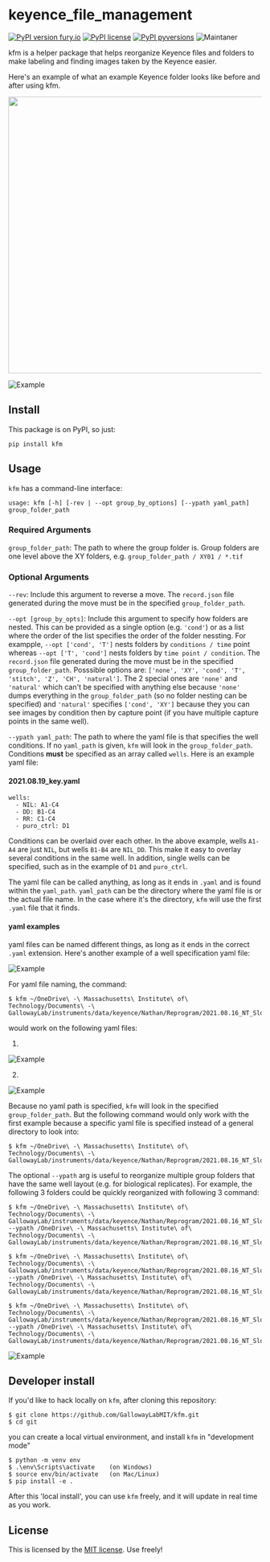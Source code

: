 # keyence_file_management
[![PyPI version fury.io](https://badge.fury.io/py/kfm.svg)](https://pypi.python.org/pypi/ansicolortags/)
[![PyPI license](https://img.shields.io/pypi/l/kfm.svg)](https://pypi.python.org/pypi/kfm/)
[![PyPI pyversions](https://img.shields.io/pypi/pyversions/kfm.svg)](https://pypi.python.org/pypi/kfm/)
![Maintaner](https://img.shields.io/badge/maintainer-nbwang22-blue)

kfm is a helper package that helps reorganize Keyence files and folders to make labeling and finding images
taken by the Keyence easier.
 
Here's an example of what an example Keyence folder looks like before and after using kfm.

<img src="/documentation_images/before_kfm.png" width="550"/>

![Example](/documentation_images/after_kfm.png)

 
## Install
This package is on PyPI, so just:
```
pip install kfm
```

## Usage
`kfm` has a command-line interface:

```
usage: kfm [-h] [-rev | --opt group_by_options] [--ypath yaml_path] group_folder_path
```

### Required Arguments
`group_folder_path`: The path to where the group folder is. Group folders are one level above the XY folders, e.g. `group_folder_path / XY01 / *.tif`

### Optional Arguments
`--rev`: Include this argument to reverse a move. The `record.json` file generated during the move must be in the specified `group_folder_path`.

`--opt [group_by_opts]`: Include this argument to specify how folders are nested. This can be provided as a single option (e.g. `'cond'`) or as a list where the order of the list specifies the order of the folder nessting. For exampple, `--opt ['cond', 'T']` nests folders by `conditions / time` point whereas `--opt ['T', 'cond']` nests folders by `time point / condition`. The `record.json` file generated during the move must be in the specified `group_folder_path`. Posssible options are: `['none', 'XY', 'cond', 'T', 'stitch', 'Z', 'CH', 'natural']`. The 2 special ones are `'none'` and `'natural'` which can't be specified with anything else because `'none'` dumps everything in the `group_folder_path` (so no folder nesting can be specified) and `'natural'` specifies `['cond', 'XY']` because they you can see images by condition then by capture point (if you have multiple capture points in the same well). 


`--ypath yaml_path`: The path to where the yaml file is that specifies the well conditions. If no `yaml_path` is given, `kfm` will look in the `group_folder_path`. Conditions **must** be specified as an array called `wells`. Here is an example yaml file:

#### 2021.08.19_key.yaml
```
wells:
  - NIL: A1-C4
  - DD: B1-C4
  - RR: C1-C4
  - puro_ctrl: D1 
```

Conditions can be overlaid over each other. In the above example, wells `A1-A4` are just `NIL`, but wells `B1-B4` are `NIL_DD`. This make it easy to overlay several conditions in the same well. In addition, single wells can be specified, such as in the example of `D1` and `puro_ctrl`.

The yaml file can be called anything, as long as it ends in `.yaml` and is found within the `yaml_path`. `yaml_path` can be the directory where the yaml file is or the actual file name. In the case where it's the directory, `kfm` will use the first `.yaml` file that it finds.

#### yaml examples

yaml files can be named different things, as long as it ends in the correct `.yaml` extension. Here's another example of a well specification yaml file:

![Example](/documentation_images/key_yaml_ex.png)

For yaml file naming, the command:

```
$ kfm ~/OneDrive\ -\ Massachusetts\ Institute\ of\ Technology/Documents\ -\ GallowayLab/instruments/data/keyence/Nathan/Reprogram/2021.08.16_NT_SlowFT_test_02/2021.08.16_NT_4dpi 
```
would work on the following yaml files:

1. 
![Example](/documentation_images/key_yaml_short_path_ex.png)

2.  
![Example](/documentation_images/key_yaml_full_path_ex.png)


Because no yaml path is specified, `kfm` will look in the specified `group_folder_path`. But the following command would only work with the first example because a specific yaml file is specified instead of a general directory to look into:

```
$ kfm ~/OneDrive\ -\ Massachusetts\ Institute\ of\ Technology/Documents\ -\ GallowayLab/instruments/data/keyence/Nathan/Reprogram/2021.08.16_NT_SlowFT_test_02/2021.08.16_NT_4dpi/key.yaml
```

The optional `--ypath` arg is useful to reorganize multiple group folders that have the same well layout (e.g. for biological replicates). For example, the following 3 folders could be quickly reorganized with following 3 command:

```
$ kfm ~/OneDrive\ -\ Massachusetts\ Institute\ of\ Technology/Documents\ -\ GallowayLab/instruments/data/keyence/Nathan/Reprogram/2021.08.16_NT_SlowFT_test/2021.08.16_NT_SlowFT_test/2021.08.16_NT_SlowFT_test_01 --ypath /OneDrive\ -\ Massachusetts\ Institute\ of\ Technology/Documents\ -\ GallowayLab/instruments/data/keyence/Nathan/Reprogram/2021.08.16_NT_SlowFT_test

$ kfm ~/OneDrive\ -\ Massachusetts\ Institute\ of\ Technology/Documents\ -\ GallowayLab/instruments/data/keyence/Nathan/Reprogram/2021.08.16_NT_SlowFT_test/2021.08.16_NT_SlowFT_test/2021.08.17_NT_SlowFT_test_02 --ypath /OneDrive\ -\ Massachusetts\ Institute\ of\ Technology/Documents\ -\ GallowayLab/instruments/data/keyence/Nathan/Reprogram/2021.08.16_NT_SlowFT_test

$ kfm ~/OneDrive\ -\ Massachusetts\ Institute\ of\ Technology/Documents\ -\ GallowayLab/instruments/data/keyence/Nathan/Reprogram/2021.08.16_NT_SlowFT_test/2021.08.16_NT_SlowFT_test/2021.08.18_NT_SlowFT_test_03 --ypath /OneDrive\ -\ Massachusetts\ Institute\ of\ Technology/Documents\ -\ GallowayLab/instruments/data/keyence/Nathan/Reprogram/2021.08.16_NT_SlowFT_test
```

![Example](/documentation_images/key_yaml_multi_group_folder_ex.png)



## Developer install
If you'd like to hack locally on `kfm`, after cloning this repository:
```
$ git clone https://github.com/GallowayLabMIT/kfm.git
$ cd git
```
you can create a local virtual environment, and install `kfm` in "development mode"
```
$ python -m venv env
$ .\env\Scripts\activate    (on Windows)
$ source env/bin/activate   (on Mac/Linux)
$ pip install -e .
```
After this 'local install', you can use `kfm` freely, and it will update in real time as you work.

## License
This is licensed by the [MIT license](./LICENSE). Use freely!
